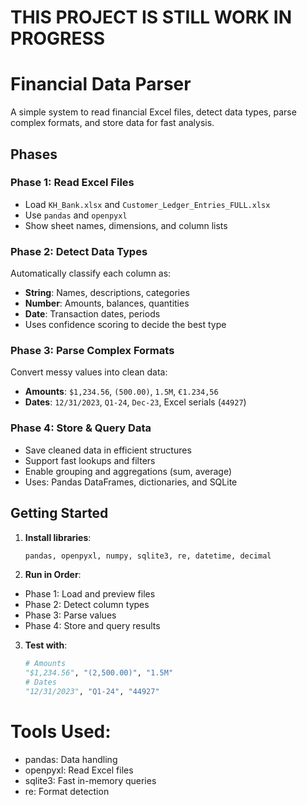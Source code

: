 # THIS PROJECT IS STILL WORK IN PROGRESS

# Financial Data Parser

A simple system to read financial Excel files, detect data types, parse complex formats, and store data for fast analysis.

## Phases

### Phase 1: Read Excel Files
- Load `KH_Bank.xlsx` and `Customer_Ledger_Entries_FULL.xlsx`
- Use `pandas` and `openpyxl`
- Show sheet names, dimensions, and column lists

### Phase 2: Detect Data Types
Automatically classify each column as:
- **String**: Names, descriptions, categories
- **Number**: Amounts, balances, quantities
- **Date**: Transaction dates, periods
- Uses confidence scoring to decide the best type

### Phase 3: Parse Complex Formats
Convert messy values into clean data:
- **Amounts**: `$1,234.56`, `(500.00)`, `1.5M`, `€1.234,56`
- **Dates**: `12/31/2023`, `Q1-24`, `Dec-23`, Excel serials (`44927`)

### Phase 4: Store & Query Data
- Save cleaned data in efficient structures
- Support fast lookups and filters
- Enable grouping and aggregations (sum, average)
- Uses: Pandas DataFrames, dictionaries, and SQLite

## Getting Started

1. **Install libraries**:
   ```python
   pandas, openpyxl, numpy, sqlite3, re, datetime, decimal
   ```
2. **Run in Order**:
- Phase 1: Load and preview files
- Phase 2: Detect column types
- Phase 3: Parse values
- Phase 4: Store and query results

3. **Test with**:
    ```python
    # Amounts
    "$1,234.56", "(2,500.00)", "1.5M"
    # Dates
    "12/31/2023", "Q1-24", "44927"
    ```

# Tools Used:
- pandas: Data handling
- openpyxl: Read Excel files
- sqlite3: Fast in-memory queries
- re: Format detection